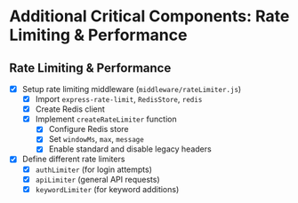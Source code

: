 # Additional Critical Components: Rate Limiting & Performance

## Rate Limiting & Performance
- [x] Setup rate limiting middleware (`middleware/rateLimiter.js`)
  - [x] Import `express-rate-limit`, `RedisStore`, `redis`
  - [x] Create Redis client
  - [x] Implement `createRateLimiter` function
    - [x] Configure Redis store
    - [x] Set `windowMs`, `max`, `message`
    - [x] Enable standard and disable legacy headers
- [x] Define different rate limiters
  - [x] `authLimiter` (for login attempts)
  - [x] `apiLimiter` (general API requests)
  - [x] `keywordLimiter` (for keyword additions)